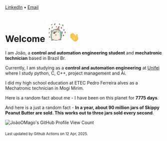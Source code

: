 [LinkedIn](https://www.linkedin.com/in/joão-pedro-gozzoli-b95641301/) &bull;
[Email](joaopedrogozzoli@gmail.com)

# Welcome <img src="happy.gif" height="64px" /> <img src="wave.gif" height="32px" />

I am João, a  **control and automation engineering student** and **mechatronic technician** based in Brazil Br.

Currently, I am studying as a **control and automation engineering** at [Unifei](https://unifei.edu.br) where I study python, C, C++, project management and Ai.

I did my high school education at ETEC Pedro Ferreira alves as a Mechatronic technician in Mogi Mirim.

Here is a random fact about me - I have been on this planet for **7775 days**.

And here is a just a random fact -  **In a year, about 90 million jars of Skippy Peanut Butter are sold. This works out to three jars sold every second**.

![JoãoOMago's GitHub Profile View Count](https://komarev.com/ghpvc/?username=JoaoOMago)

<sub>Last updated by Github Actions on 12 Apr, 2025.</sub>
